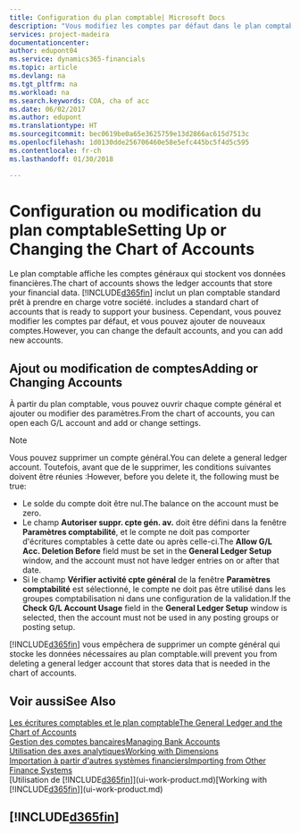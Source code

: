 ```yaml
---
title: Configuration du plan comptable| Microsoft Docs
description: "Vous modifiez les comptes par défaut dans le plan comptable, et vous pouvez ajouter de nouveaux comptes."
services: project-madeira
documentationcenter: 
author: edupont04
ms.service: dynamics365-financials
ms.topic: article
ms.devlang: na
ms.tgt_pltfrm: na
ms.workload: na
ms.search.keywords: COA, cha of acc
ms.date: 06/02/2017
ms.author: edupont
ms.translationtype: HT
ms.sourcegitcommit: bec0619be0a65e3625759e13d2866ac615d7513c
ms.openlocfilehash: 1d0130dde256706460e58e5efc445bc5f4d5c595
ms.contentlocale: fr-ch
ms.lasthandoff: 01/30/2018

---
```

# <a name="setting-up-or-changing-the-chart-of-accounts"></a><span data-ttu-id="9b667-103">Configuration ou modification du plan comptable</span><span class="sxs-lookup"><span data-stu-id="9b667-103">Setting Up or Changing the Chart of Accounts</span></span>
<span data-ttu-id="9b667-104">Le plan comptable affiche les comptes généraux qui stockent vos données financières.</span><span class="sxs-lookup"><span data-stu-id="9b667-104">The chart of accounts shows the ledger accounts that store your financial data.</span></span> [!INCLUDE[d365fin](includes/d365fin_md.md)]<span data-ttu-id="9b667-105"> inclut un plan comptable standard prêt à prendre en charge votre société.</span><span class="sxs-lookup"><span data-stu-id="9b667-105"> includes a standard chart of accounts that is ready to support your business.</span></span>
<span data-ttu-id="9b667-106">Cependant, vous pouvez modifier les comptes par défaut, et vous pouvez ajouter de nouveaux comptes.</span><span class="sxs-lookup"><span data-stu-id="9b667-106">However, you can change the default accounts, and you can add new accounts.</span></span>  

## <a name="adding-or-changing-accounts"></a><span data-ttu-id="9b667-107">Ajout ou modification de comptes</span><span class="sxs-lookup"><span data-stu-id="9b667-107">Adding or Changing Accounts</span></span>
<span data-ttu-id="9b667-108">À partir du plan comptable, vous pouvez ouvrir chaque compte général et ajouter ou modifier des paramètres.</span><span class="sxs-lookup"><span data-stu-id="9b667-108">From the chart of accounts, you can open each G/L account and add or change settings.</span></span>

> [!NOTE]  
>   <span data-ttu-id="9b667-109">Vous pouvez supprimer un compte général.</span><span class="sxs-lookup"><span data-stu-id="9b667-109">You can delete a general ledger account.</span></span> <span data-ttu-id="9b667-110">Toutefois, avant que de le supprimer, les conditions suivantes doivent être réunies :</span><span class="sxs-lookup"><span data-stu-id="9b667-110">However, before you delete it, the following must be true:</span></span>  

* <span data-ttu-id="9b667-111">Le solde du compte doit être nul.</span><span class="sxs-lookup"><span data-stu-id="9b667-111">The balance on the account must be zero.</span></span>  
* <span data-ttu-id="9b667-112">Le champ **Autoriser suppr. cpte gén. av.** doit être défini dans la fenêtre **Paramètres comptabilité**, et le compte ne doit pas comporter d'écritures comptables à cette date ou après celle-ci.</span><span class="sxs-lookup"><span data-stu-id="9b667-112">The **Allow G/L Acc. Deletion Before** field must be set in the **General Ledger Setup** window, and the account must not have ledger entries on or after that date.</span></span>  
* <span data-ttu-id="9b667-113">Si le champ **Vérifier activité cpte général** de la fenêtre **Paramètres comptabilité** est sélectionné, le compte ne doit pas être utilisé dans les groupes comptabilisation ni dans une configuration de la validation.</span><span class="sxs-lookup"><span data-stu-id="9b667-113">If the **Check G/L Account Usage** field in the **General Ledger Setup** window is selected, then the account must not be used in any posting groups or posting setup.</span></span>  

[!INCLUDE[d365fin](includes/d365fin_md.md)] <span data-ttu-id="9b667-114">vous empêchera de supprimer un compte général qui stocke les données nécessaires au plan comptable.</span><span class="sxs-lookup"><span data-stu-id="9b667-114">will prevent you from deleting a general ledger account that stores data that is needed in the chart of accounts.</span></span>  

## <a name="see-also"></a><span data-ttu-id="9b667-115">Voir aussi</span><span class="sxs-lookup"><span data-stu-id="9b667-115">See Also</span></span>
[<span data-ttu-id="9b667-116">Les écritures comptables et le plan comptable</span><span class="sxs-lookup"><span data-stu-id="9b667-116">The General Ledger and the Chart of Accounts</span></span>](finance-general-ledger.md)  
[<span data-ttu-id="9b667-117">Gestion des comptes bancaires</span><span class="sxs-lookup"><span data-stu-id="9b667-117">Managing Bank Accounts</span></span>](bank-manage-bank-accounts.md)  
[<span data-ttu-id="9b667-118">Utilisation des axes analytiques</span><span class="sxs-lookup"><span data-stu-id="9b667-118">Working with Dimensions</span></span>](finance-dimensions.md)  
[<span data-ttu-id="9b667-119">Importation à partir d'autres systèmes financiers</span><span class="sxs-lookup"><span data-stu-id="9b667-119">Importing from Other Finance Systems</span></span>](upload-data.md)  
<span data-ttu-id="9b667-120">[Utilisation de [!INCLUDE[d365fin](includes/d365fin_md.md)]](ui-work-product.md)</span><span class="sxs-lookup"><span data-stu-id="9b667-120">[Working with [!INCLUDE[d365fin](includes/d365fin_md.md)]](ui-work-product.md)</span></span>  

## [!INCLUDE[d365fin](includes/free_trial_md.md)]


